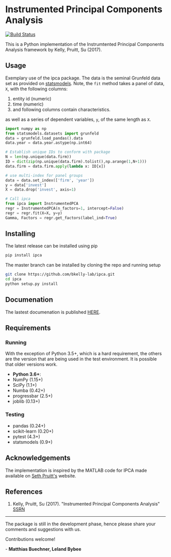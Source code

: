 # Instrumented Principal Components Analysis
[![Build Status](https://travis-ci.org/bkelly-lab/ipca.svg?branch=master)](https://travis-ci.org/bkelly-lab/ipca)

This is a Python implementation of the Instrumtented Principal Components Analysis framework by Kelly, Pruitt, Su (2017).


## Usage

Exemplary use of the ipca package. The data is the seminal Grunfeld data set as provided on [statsmodels](http://www.statsmodels.org). Note, the `fit` method
takes a panel of data, `X`, with the following columns:

1. entity id (numeric)
2. time (numeric)
3. and following columns contain characteristics.

as well as a series of dependent variables, `y`, of the same length as `X`.

```python
import numpy as np
from statsmodels.datasets import grunfeld
data = grunfeld.load_pandas().data
data.year = data.year.astype(np.int64)

# Establish unique IDs to conform with package
N = len(np.unique(data.firm))
ID = dict(zip(np.unique(data.firm).tolist(),np.arange(1,N+1)))
data.firm = data.firm.apply(lambda x: ID[x])

# use multi-index for panel groups
data = data.set_index(['firm', 'year'])
y = data['invest']
X = data.drop('invest', axis=1)

# Call ipca
from ipca import InstrumentedPCA
regr = InstrumentedPCA(n_factors=1, intercept=False)
regr = regr.fit(X=X, y=y)
Gamma, Factors = regr.get_factors(label_ind=True)
```

## Installing

The latest release can be installed using pip

```bash
pip install ipca
```

The master branch can be installed by cloning the repo and running setup

```bash
git clone https://github.com/bkelly-lab/ipca.git
cd ipca
python setup.py install
```

## Documenation
The lastest documenation is published [HERE](https://bkelly-lab.github.io/ipca/).

## Requirements

### Running

With the exception of Python 3.5+, which is a hard requirement, the
others are the version that are being used in the test environment.  It
is possible that older versions work.

* **Python 3.6+**:
* NumPy (1.15+)
* SciPy (1.1+)
* Numba (0.42+)
* progressbar (2.5+)
* joblib (0.13+)

### Testing

* pandas (0.24+)
* scikit-learn (0.20+)
* pytest (4.3+)
* statsmodels (0.9+)

## Acknowledgements
The implementation is inspired by the MATLAB code for IPCA made available on [Seth Pruitt's](https://sethpruitt.net/research/) website.

## References

1. Kelly, Pruitt, Su (2017). "Instrumented Principal Components Analysis" [SSRN](https://ssrn.com/abstract=2983919)

-----

The package is still in the development phase, hence please share your comments and suggestions with us.

Contributions welcome!

\- **Matthias Buechner, Leland Bybee**
